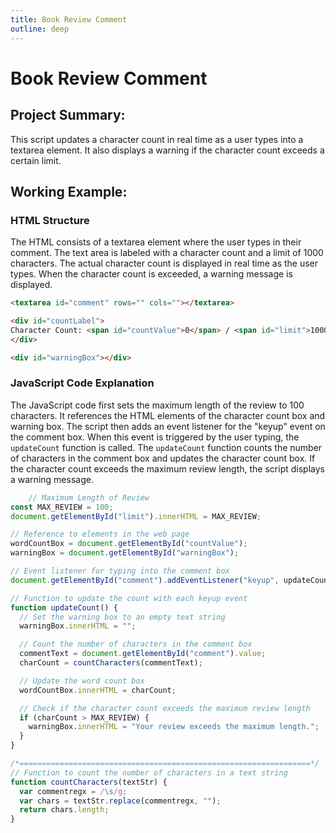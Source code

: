 ```yaml
---
title: Book Review Comment
outline: deep
---
```


<script setup>
import BookReview from '@theme/components/projects/BookReview.vue'
</script>

# Book Review Comment


## Project Summary:
This script updates a character count in real time as a user types into a textarea element. It also displays a warning if the character count exceeds a certain limit.

## Working Example:

<BookReview/>


### HTML Structure

The HTML consists of a textarea element where the user types in their comment. The text area is labeled with a character count and a limit of 1000 characters. The actual character count is displayed in real time as the user types. When the character count is exceeded, a warning message is displayed.

```html
<textarea id="comment" rows="" cols=""></textarea>

<div id="countLabel">
Character Count: <span id="countValue">0</span> / <span id="limit">1000</span>
</div>

<div id="warningBox"></div>
```
### JavaScript Code Explanation

The JavaScript code first sets the maximum length of the review to 100 characters. It references the HTML elements of the character count box and warning box. The script then adds an event listener for the "keyup" event on the comment box. When this event is triggered by the user typing, the `updateCount` function is called. The `updateCount` function counts the number of characters in the comment box and updates the character count box. If the character count exceeds the maximum review length, the script displays a warning message.

```javascript
    // Maximum Length of Review
const MAX_REVIEW = 100;
document.getElementById("limit").innerHTML = MAX_REVIEW;

// Reference to elements in the web page
wordCountBox = document.getElementById("countValue");
warningBox = document.getElementById("warningBox");

// Event listener for typing into the comment box
document.getElementById("comment").addEventListener("keyup", updateCount);

// Function to update the count with each keyup event
function updateCount() {
  // Set the warning box to an empty text string
  warningBox.innerHTML = "";

  // Count the number of characters in the comment box
  commentText = document.getElementById("comment").value;
  charCount = countCharacters(commentText);

  // Update the word count box
  wordCountBox.innerHTML = charCount;

  // Check if the character count exceeds the maximum review length
  if (charCount > MAX_REVIEW) {
    warningBox.innerHTML = "Your review exceeds the maximum length.";
  }
}

/*=================================================================*/
// Function to count the number of characters in a text string
function countCharacters(textStr) {
  var commentregx = /\s/g;
  var chars = textStr.replace(commentregx, "");
  return chars.length;
}
```